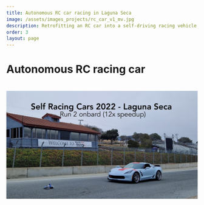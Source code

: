 ```yaml
---
title: Autonomous RC car racing in Laguna Seca 
image: /assets/images_projects/rc_car_v1_mv.jpg
description: Retrofitting an RC car into a self-driving racing vehicle
order: 3
layout: page
---
```


# Autonomous RC racing car

<!-- <br><br>

[![Watch the video](/assets/images_projects/laguna_seca_1.jpg)](https://www.youtube.com/watch?v=5nbmPofTVNs){:target="_blank"} -->
<div style="margin-top: 40px;">
  <a href="https://www.youtube.com/watch?v=5nbmPofTVNs" target="_blank">
    <img src="/assets/images_projects/laguna_seca_1.jpg" alt="Watch the video" width="720">
  </a>
</div>
